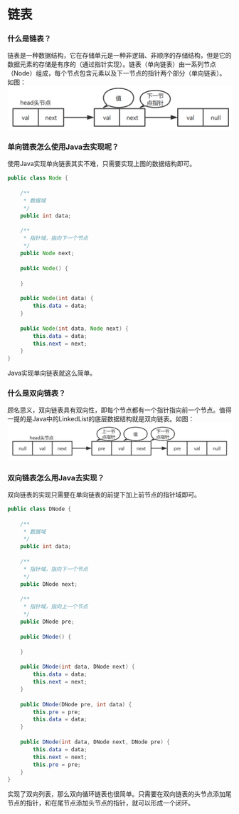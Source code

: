 # 链表

### 什么是链表？
链表是一种数据结构，它在存储单元是一种非逻辑、非顺序的存储结构，但是它的数据元素的存储是有序的（通过指针实现）。链表（单向链表）由一系列节点（Node）组成，每个节点包含元素以及下一节点的指针两个部分（单向链表）。如图：
![单向链表](../image/单向链表.png)  
### 单向链表怎么使用Java去实现呢？
使用Java实现单向链表其实不难，只需要实现上图的数据结构即可。
```java
public class Node {

    /**
     * 数据域
     */
    public int data;

    /**
     * 指针域，指向下一个节点
     */
    public Node next;

    public Node() {

    }

    public Node(int data) {
        this.data = data;
    }

    public Node(int data, Node next) {
        this.data = data;
        this.next = next;
    }
}
```
Java实现单向链表就这么简单。
### 什么是双向链表？
顾名思义，双向链表具有双向性，即每个节点都有一个指针指向前一个节点。值得一提的是Java中的LinkedList的底层数据结构就是双向链表。如图：
![双向链表](../image/双向链表.png)
### 双向链表怎么用Java去实现？
双向链表的实现只需要在单向链表的前提下加上前节点的指针域即可。
```java
public class DNode {

    /**
     * 数据域
     */
    public int data;

    /**
     * 指针域，指向下一个节点
     */
    public DNode next;

    /**
     * 指针域，指向上一个节点
     */
    public DNode pre;

    public DNode() {

    }

    public DNode(int data, DNode next) {
        this.data = data;
        this.next = next;
    }

    public DNode(DNode pre, int data) {
        this.pre = pre;
        this.data = data;
    }

    public DNode(int data, DNode next, DNode pre) {
        this.data = data;
        this.next = next;
        this.pre = pre;
    }
}
```
实现了双向列表，那么双向循环链表也很简单。只需要在双向链表的头节点添加尾节点的指针，和在尾节点添加头节点的指针，就可以形成一个闭环。